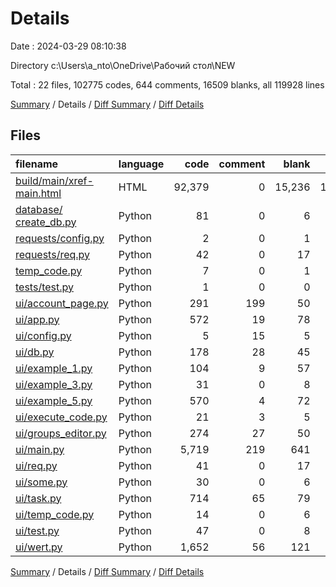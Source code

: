 # Details

Date : 2024-03-29 08:10:38

Directory c:\\Users\\a_nto\\OneDrive\\Рабочий стол\\NEW

Total : 22 files,  102775 codes, 644 comments, 16509 blanks, all 119928 lines

[Summary](results.md) / Details / [Diff Summary](diff.md) / [Diff Details](diff-details.md)

## Files
| filename | language | code | comment | blank | total |
| :--- | :--- | ---: | ---: | ---: | ---: |
| [build/main/xref-main.html](/build/main/xref-main.html) | HTML | 92,379 | 0 | 15,236 | 107,615 |
| [database/сreate_db.py](/database/%D1%81reate_db.py) | Python | 81 | 0 | 6 | 87 |
| [requests/config.py](/requests/config.py) | Python | 2 | 0 | 1 | 3 |
| [requests/req.py](/requests/req.py) | Python | 42 | 0 | 17 | 59 |
| [temp_code.py](/temp_code.py) | Python | 7 | 0 | 1 | 8 |
| [tests/test.py](/tests/test.py) | Python | 1 | 0 | 0 | 1 |
| [ui/account_page.py](/ui/account_page.py) | Python | 291 | 199 | 50 | 540 |
| [ui/app.py](/ui/app.py) | Python | 572 | 19 | 78 | 669 |
| [ui/config.py](/ui/config.py) | Python | 5 | 15 | 5 | 25 |
| [ui/db.py](/ui/db.py) | Python | 178 | 28 | 45 | 251 |
| [ui/example_1.py](/ui/example_1.py) | Python | 104 | 9 | 57 | 170 |
| [ui/example_3.py](/ui/example_3.py) | Python | 31 | 0 | 8 | 39 |
| [ui/example_5.py](/ui/example_5.py) | Python | 570 | 4 | 72 | 646 |
| [ui/execute_code.py](/ui/execute_code.py) | Python | 21 | 3 | 5 | 29 |
| [ui/groups_editor.py](/ui/groups_editor.py) | Python | 274 | 27 | 50 | 351 |
| [ui/main.py](/ui/main.py) | Python | 5,719 | 219 | 641 | 6,579 |
| [ui/req.py](/ui/req.py) | Python | 41 | 0 | 17 | 58 |
| [ui/some.py](/ui/some.py) | Python | 30 | 0 | 6 | 36 |
| [ui/task.py](/ui/task.py) | Python | 714 | 65 | 79 | 858 |
| [ui/temp_code.py](/ui/temp_code.py) | Python | 14 | 0 | 6 | 20 |
| [ui/test.py](/ui/test.py) | Python | 47 | 0 | 8 | 55 |
| [ui/wert.py](/ui/wert.py) | Python | 1,652 | 56 | 121 | 1,829 |

[Summary](results.md) / Details / [Diff Summary](diff.md) / [Diff Details](diff-details.md)